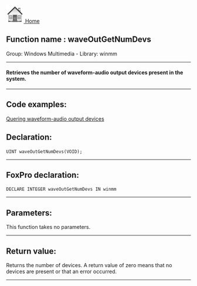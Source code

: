 [<img src="../../images/home.png"> Home ](https://github.com/VFPX/Win32API)  

## Function name : waveOutGetNumDevs
Group: Windows Multimedia - Library: winmm    
***  


#### Retrieves the number of waveform-audio output devices present in the system.
***  


## Code examples:
[Quering waveform-audio output devices](../../samples/sample_393.md)  

## Declaration:
```foxpro  
UINT waveOutGetNumDevs(VOID);  
```  
***  


## FoxPro declaration:
```foxpro  
DECLARE INTEGER waveOutGetNumDevs IN winmm  
```  
***  


## Parameters:
This function takes no parameters.  
***  


## Return value:
Returns the number of devices. A return value of zero means that no devices are present or that an error occurred.  
***  

